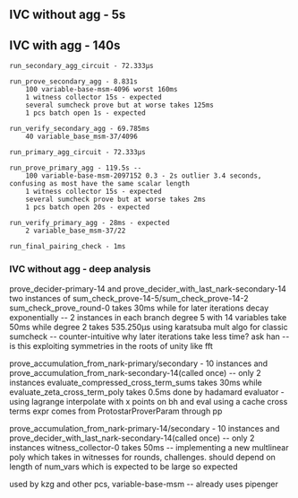 ## IVC without agg - 5s

## IVC with agg - 140s

    run_secondary_agg_circuit - 72.333µs

    run_prove_secondary_agg - 8.831s
        100 variable-base-msm-4096 worst 160ms
        1 witness collector 15s - expected
        several sumcheck prove but at worse takes 125ms
        1 pcs batch open 1s - expected
        
    run_verify_secondary_agg - 69.785ms
        40 variable_base_msm-37/4096 

    run_primary_agg_circuit - 72.333µs

    run_prove_primary_agg - 119.5s -- 
        100 variable-base-msm-2097152 0.3 - 2s outlier 3.4 seconds, confusing as most have the same scalar length
        1 witness collector 15s - expected
        several sumcheck prove but at worse takes 2ms
        1 pcs batch open 20s - expected

    run_verify_primary_agg - 28ms - expected
        2 variable_base_msm-37/22  

    run_final_pairing_check - 1ms 


        

### IVC without agg - deep analysis

prove_decider-primary-14 and prove_decider_with_last_nark-secondary-14
    two instances of sum_check_prove-14-5/sum_check_prove-14-2
        sum_check_prove_round-0 takes 30ms while for later iterations decay exponentially -- 2 instances in each branch
        degree 5 with 14 variables take 50ms while degree 2 takes 535.250µs
        using karatsuba mult algo for classic sumcheck -- 
        counter-intuitive why later iterations take less time? ask han -- is this exploiting symmetries in the roots of unity like fft

prove_accumulation_from_nark-primary/secondary - 10 instances and prove_accumulation_from_nark-secondary-14(called once) 
-- only 2 instances
    evaluate_compressed_cross_term_sums takes 30ms while evaluate_zeta_cross_term_poly takes 0.5ms 
    done by hadamard evaluator - using lagrange interpolate with x points on bh and eval using a cache
    cross terms expr comes from ProtostarProverParam through pp

prove_accumulation_from_nark-primary-14/secondary - 10 instances and prove_decider_with_last_nark-secondary-14(called once) -- only 2 instances
    witness_collector-0 takes 50ms -- implementing a new multlinear poly which takes in witnesses for rounds, challenges. should depend on length of num_vars which is expected to be large so expected 

used by kzg and other pcs, variable-base-msm -- already uses pipenger 
